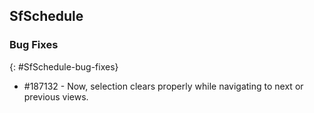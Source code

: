 ## SfSchedule

### Bug Fixes
{: #SfSchedule-bug-fixes} 

* \#187132 - Now, selection clears properly while navigating to next or previous views.

